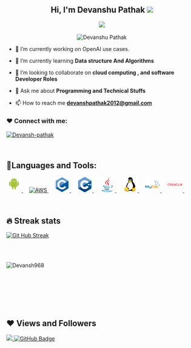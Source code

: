 <h2 align="center">
  Hi, I'm Devanshu Pathak
  <img src="https://media.giphy.com/media/hvRJCLFzcasrR4ia7z/giphy.gif" width="28">
</h2>

<p align="center">
  <a href="https://github.com/DenverCoder1/readme-typing-svg">
    <img src="https://readme-typing-svg.herokuapp.com/?lines=Passionate+Keen+Learner+with+a+passion+for+programming+and+;OpenAI+enthusiast&font=Fira%20Code&center=true&width=440&height=45&color=406df7&vCenter=true&size=22">
  </a>
</p>

<p align="center">
  <img src="https://your-image-url-here.jpg" alt="Devanshu Pathak">
</p>

- 🔭 I’m currently working on OpenAI use cases.

- 🌱 I’m currently learning **Data structure And Algorithms**

- 👯 I’m looking to collaborate on **cloud computing , and software Developer Roles**

- 💬 Ask me about **Programming and Technical Stuffs**

- 📫 How to reach me **devanshpathak2012@gmail.com**

<h3 align="left">❤ Connect with me:</h3>
<p align="left">
<a href="https://www.linkedin.com/in/devanshu-pathak-861167191/" target="blank"><img align="center" src="https://raw.githubusercontent.com/rahuldkjain/github-profile-readme-generator/master/src/images/icons/Social/linked-in-alt.svg" alt="Devansh-pathak" height="30" width="40" /></a> 
</p>
&nbsp;

  ##  🚀Languages and Tools:
<p align="left"> <a href="https://developer.android.com" target="_blank"> <img src="https://raw.githubusercontent.com/devicons/devicon/master/icons/android/android-original-wordmark.svg" alt="android" width="40" height="40"/> </a>
   &nbsp;  &nbsp;
  <a href="https://aws.amazon.com/" target="_blank"> <img src="https://cdn.worldvectorlogo.com/logos/arduino-1.svg" alt="AWS" width="40" height="40"/> </a>
   &nbsp;  &nbsp;
  <a href="https://www.cprogramming.com/" target="_blank"> <img src="https://raw.githubusercontent.com/devicons/devicon/master/icons/c/c-original.svg" alt="c" width="40" height="40"/> </a>
   &nbsp;  &nbsp;
  <a href="https://www.w3schools.com/cpp/" target="_blank"> <img src="https://raw.githubusercontent.com/devicons/devicon/master/icons/cplusplus/cplusplus-original.svg" alt="cplusplus" width="40" height="40"/> </a>
   &nbsp;  &nbsp;
  <a href="https://www.java.com" target="_blank"> <img src="https://raw.githubusercontent.com/devicons/devicon/master/icons/java/java-original.svg" alt="java" width="40" height="40"/> </a>
   &nbsp;  &nbsp;
  <a href="https://www.linux.org/" target="_blank"> <img src="https://raw.githubusercontent.com/devicons/devicon/master/icons/linux/linux-original.svg" alt="linux" width="40" height="40"/> </a>
  &nbsp;  &nbsp;
  <a href="https://www.mysql.com/" target="_blank"> <img src="https://raw.githubusercontent.com/devicons/devicon/master/icons/mysql/mysql-original-wordmark.svg" alt="mysql" width="40" height="40"/> </a>
   &nbsp;  &nbsp;
  <a href="https://www.oracle.com/" target="_blank"> <img src="https://raw.githubusercontent.com/devicons/devicon/master/icons/oracle/oracle-original.svg" alt="oracle" width="40" height="40"/> </a>
  &nbsp;  &nbsp;
 </p>

&nbsp;  &nbsp;


## 🔥 Streak stats
<p align="left">
  <a href="https://github.com/DenverCoder1/github-readme-streak-stats">
    <img title="🔥 Git Hub Strea" alt="Git Hub Streak" src="https://github-readme-streak-stats.herokuapp.com/?user=Devansh968&theme=monokai-metallian&hide_border=false"/>
  </a>
</p>
&nbsp;  &nbsp;

<br/>
<br/>

<p><img align="left"  src="https://github-readme-stats.vercel.app/api/top-langs?username=Devansh968&theme=dark&show_icons=true&locale=en&layout=compact" alt="Devansh968" /></p>
<br/>
<br/>
<br/>
<br/>
<br/>
<br/>
<br/>


## ❤ Views and Followers
<a href="https://github.com/Meghna-DAS/github-profile-views-counter">
    <img src="https://komarev.com/ghpvc/?username=Devansh968">
</a>
<a href="https://github.com/Devansh968?tab=followers"><img src="https://img.shields.io/github/followers/bansalmukul-cse?label=Followers&style=social" alt="GitHub Badge"></a>
